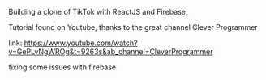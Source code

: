 Building a clone of TikTok with ReactJS and Firebase;

Tutorial found on Youtube, thanks to the great channel Clever Programmer

link: https://www.youtube.com/watch?v=GePLvNgWROg&t=9263s&ab_channel=CleverProgrammer

fixing some issues with firebase 